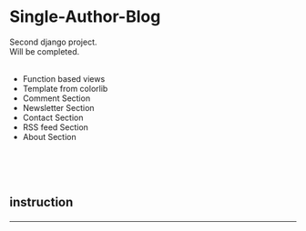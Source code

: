 # Single-Author-Blog
Second django project.<br>
Will be completed.<br>
<br>
- Function based views<br>
- Template from colorlib<br>
- Comment Section
- Newsletter Section
- Contact Section
- RSS feed Section
- About Section
<br>
<br>
<br>


## instruction <hr>
